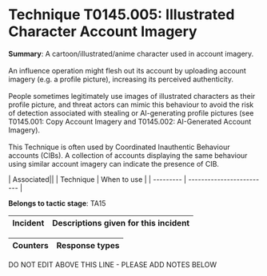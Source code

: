 # Technique T0145.005: Illustrated Character Account Imagery

**Summary**: A cartoon/illustrated/anime character used in account imagery.<br><br> An influence operation might flesh out its account by uploading account imagery (e.g. a profile picture), increasing its perceived authenticity.<br><br> People sometimes legitimately use images of illustrated characters as their profile picture, and threat actors can mimic this behaviour to avoid the risk of detection associated with stealing or AI-generating profile pictures (see T0145.001: Copy Account Imagery and T0145.002: AI-Generated Account Imagery).<br><br> This Technique is often used by Coordinated Inauthentic Behaviour accounts (CIBs). A collection of accounts displaying the same behaviour using similar account imagery can indicate the presence of CIB.


| Associated||
| Technique | When to use |
| --------- | ------------------------- |


**Belongs to tactic stage**: TA15


| Incident | Descriptions given for this incident |
| -------- | -------------------- |



| Counters | Response types |
| -------- | -------------- |


DO NOT EDIT ABOVE THIS LINE - PLEASE ADD NOTES BELOW